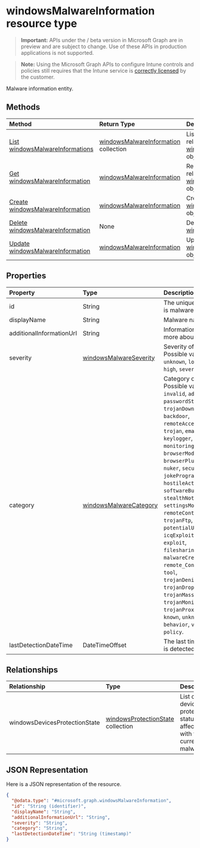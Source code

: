 ﻿# windowsMalwareInformation resource type

> **Important:** APIs under the / beta version in Microsoft Graph are in preview and are subject to change. Use of these APIs in production applications is not supported.

> **Note:** Using the Microsoft Graph APIs to configure Intune controls and policies still requires that the Intune service is [correctly licensed](https://go.microsoft.com/fwlink/?linkid=839381) by the customer.

Malware information entity.
## Methods
|Method|Return Type|Description|
|:---|:---|:---|
|[List windowsMalwareInformations](../api/intune_devices_windowsmalwareinformation_list.md)|[windowsMalwareInformation](../resources/intune_devices_windowsmalwareinformation.md) collection|List properties and relationships of the [windowsMalwareInformation](../resources/intune_devices_windowsmalwareinformation.md) objects.|
|[Get windowsMalwareInformation](../api/intune_devices_windowsmalwareinformation_get.md)|[windowsMalwareInformation](../resources/intune_devices_windowsmalwareinformation.md)|Read properties and relationships of the [windowsMalwareInformation](../resources/intune_devices_windowsmalwareinformation.md) object.|
|[Create windowsMalwareInformation](../api/intune_devices_windowsmalwareinformation_create.md)|[windowsMalwareInformation](../resources/intune_devices_windowsmalwareinformation.md)|Create a new [windowsMalwareInformation](../resources/intune_devices_windowsmalwareinformation.md) object.|
|[Delete windowsMalwareInformation](../api/intune_devices_windowsmalwareinformation_delete.md)|None|Deletes a [windowsMalwareInformation](../resources/intune_devices_windowsmalwareinformation.md).|
|[Update windowsMalwareInformation](../api/intune_devices_windowsmalwareinformation_update.md)|[windowsMalwareInformation](../resources/intune_devices_windowsmalwareinformation.md)|Update the properties of a [windowsMalwareInformation](../resources/intune_devices_windowsmalwareinformation.md) object.|

## Properties
|Property|Type|Description|
|:---|:---|:---|
|id|String|The unique Identifier. This is malware id.|
|displayName|String|Malware name|
|additionalInformationUrl|String|Information URL to learn more about the malware|
|severity|[windowsMalwareSeverity](../resources/intune_devices_windowsmalwareseverity.md)|Severity of the malware. Possible values are: `unknown`, `low`, `moderate`, `high`, `severe`.|
|category|[windowsMalwareCategory](../resources/intune_devices_windowsmalwarecategory.md)|Category of the malware. Possible values are: `invalid`, `adware`, `spyware`, `passwordStealer`, `trojanDownloader`, `worm`, `backdoor`, `remoteAccessTrojan`, `trojan`, `emailFlooder`, `keylogger`, `dialer`, `monitoringSoftware`, `browserModifier`, `cookie`, `browserPlugin`, `aolExploit`, `nuker`, `securityDisabler`, `jokeProgram`, `hostileActiveXControl`, `softwareBundler`, `stealthNotifier`, `settingsModifier`, `toolBar`, `remoteControlSoftware`, `trojanFtp`, `potentialUnwantedSoftware`, `icqExploit`, `trojanTelnet`, `exploit`, `filesharingProgram`, `malwareCreationTool`, `remote_Control_Software`, `tool`, `trojanDenialOfService`, `trojanDropper`, `trojanMassMailer`, `trojanMonitoringSoftware`, `trojanProxyServer`, `virus`, `known`, `unknown`, `spp`, `behavior`, `vulnerability`, `policy`.|
|lastDetectionDateTime|DateTimeOffset|The last time the malware is detected|

## Relationships
|Relationship|Type|Description|
|:---|:---|:---|
|windowsDevicesProtectionState|[windowsProtectionState](../resources/intune_devices_windowsprotectionstate.md) collection|List of devices' protection status affected with the current malware|

## JSON Representation
Here is a JSON representation of the resource.
<!-- {
  "blockType": "resource",
  "keyProperty": "id",
  "@odata.type": "microsoft.graph.windowsMalwareInformation"
}
-->
``` json
{
  "@odata.type": "#microsoft.graph.windowsMalwareInformation",
  "id": "String (identifier)",
  "displayName": "String",
  "additionalInformationUrl": "String",
  "severity": "String",
  "category": "String",
  "lastDetectionDateTime": "String (timestamp)"
}
```






